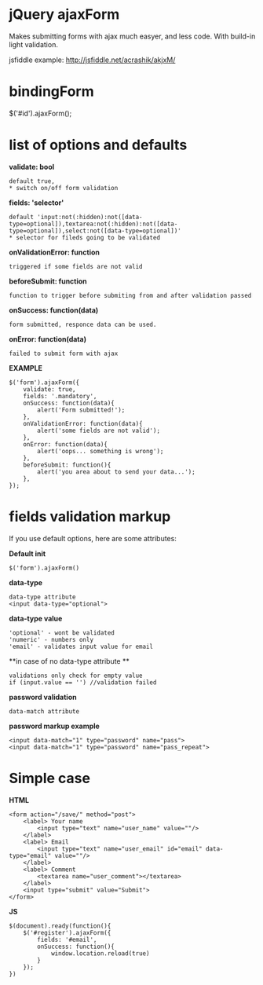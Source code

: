 jQuery ajaxForm 
================================
Makes submitting forms with ajax much easyer, and less code. With build-in light validation.

jsfiddle example:
http://jsfiddle.net/acrashik/akjxM/


bindingForm
================================
$('#id').ajaxForm();


list of options and defaults
================================


**validate: bool**

    default true,
    * switch on/off form validation

**fields: 'selector'**

    default 'input:not(:hidden):not([data-type=optional]),textarea:not(:hidden):not([data-type=optional]),select:not([data-type=optional])'
    * selector for fileds going to be validated


**onValidationError: function**	

    triggered if some fields are not valid


**beforeSubmit: function**	

    function to trigger before submiting from and after validation passed

**onSuccess: function(data)**	

    form submitted, responce data can be used.

**onError: function(data)**	

    failed to submit form with ajax
    
**EXAMPLE**

    $('form').ajaxForm({
        validate: true,
        fields: '.mandatory',
        onSuccess: function(data){
            alert('Form submitted!');
        },
        onValidationError: function(data){
            alert('some fields are not valid');
        },
        onError: function(data){
            alert('oops... something is wrong');
        },
        beforeSubmit: function(){
            alert('you area about to send your data...');
        },
    });    


fields validation markup
================================
If you use default options, here are some attributes:

**Default init**

    $('form').ajaxForm()

**data-type**

    data-type attribute
    <input data-type="optional">

**data-type value**

    'optional' - wont be validated
    'numeric' - numbers only
    'email' - validates input value for email 

**in case of no data-type attribute **

    validations only check for empty value
    if (input.value == '') //validation failed
    
**password validation**

    data-match attribute
    
**password markup example**

    <input data-match="1" type="password" name="pass">
    <input data-match="1" type="password" name="pass_repeat">

Simple case
================================    

**HTML**

    <form action="/save/" method="post">
        <label> Your name
            <input type="text" name="user_name" value=""/>
        </label>
        <label> Email
            <input type="text" name="user_email" id="email" data-type="email" value=""/>
        </label>
        <label> Comment
            <textarea name="user_comment"></textarea>
        </label>        
        <input type="submit" value="Submit">
    </form>

**JS**

    $(document).ready(function(){
        $('#register').ajaxForm({
            fields: '#email',
            onSuccess: function(){
                window.location.reload(true)
            }
        });
    })
